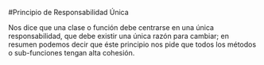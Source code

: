 #Principio de Responsabilidad Única

Nos dice que una clase o función debe centrarse en una única responsabilidad, que debe existir una única razón para cambiar; en resumen podemos decir que éste principio nos pide que todos los métodos o sub-funciones tengan alta cohesión.
